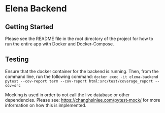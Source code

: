 # Elena Backend

## Getting Started

Please see the README file in the root directory of the project for how to run the entire app with Docker and Docker-Compose.

## Testing
Ensure that the docker container for the backend is running. Then,
from the command line, run the following command: `docker exec -it elena-backend pytest --cov-report term --cov-report html:src/test/coverage_report --cov=src`

Mocking is used in order to not call the live database or other dependencies. Please see: https://changhsinlee.com/pytest-mock/ for more information on how this is implemented.